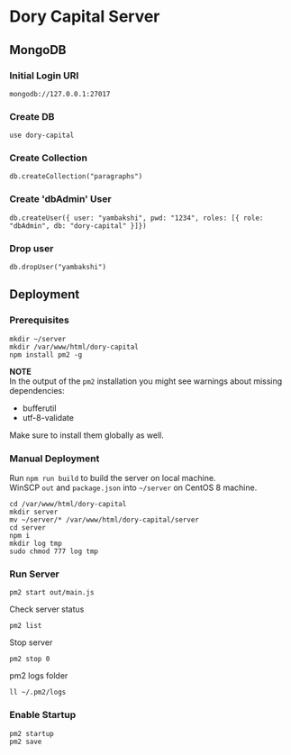 # Dory Capital Server
## MongoDB
### Initial Login URI
`mongodb://127.0.0.1:27017`

### Create DB
`use dory-capital`

### Create Collection
`db.createCollection("paragraphs")`

### Create 'dbAdmin' User
`db.createUser({ user: "yambakshi", pwd: "1234", roles: [{ role: "dbAdmin", db: "dory-capital" }]})`

### Drop user
`db.dropUser("yambakshi")`

## Deployment

### Prerequisites
```
mkdir ~/server
mkdir /var/www/html/dory-capital
npm install pm2 -g
```

**NOTE**  
In the output of the `pm2` installation you might see warnings about missing dependencies:
- bufferutil
- utf-8-validate

Make sure to install them globally as well.

### Manual Deployment
Run `npm run build` to build the server on local machine.  
WinSCP `out` and `package.json` into `~/server` on CentOS 8 machine.
```
cd /var/www/html/dory-capital
mkdir server
mv ~/server/* /var/www/html/dory-capital/server
cd server
npm i
mkdir log tmp
sudo chmod 777 log tmp
```

### Run Server
```
pm2 start out/main.js
```

Check server status
```
pm2 list
```

Stop server
```
pm2 stop 0
```

pm2 logs folder
```
ll ~/.pm2/logs
```

### Enable Startup
```
pm2 startup
pm2 save
```